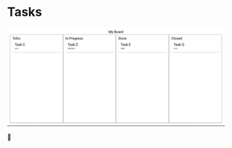 # Tasks

<p align="center">
<img src='https://github.com/peta-byte/Tasks/blob/master/tasks.png?raw=true' />
</p>

<p>🤔</p>
